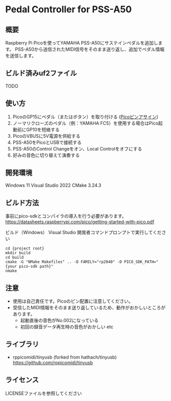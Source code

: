 # Pedal Controller for PSS-A50

## 概要
Raspberry Pi Picoを使ってYAMAHA PSS-A50にサステインペダルを追加します。
PSS-A50から送信されたMIDI信号をそのまま送り返し、追加でペダル情報を送信します。


## ビルド済みuf2ファイル
TODO


## 使い方
1. PicoのGP15にペダル（またはボタン）を取り付ける ([Picoピンアサイン](https://datasheets.raspberrypi.com/pico/Pico-R3-A4-Pinout.pdf))
2. ノーマリクローズのペダル（例：YAMAHA FC5）を使用する場合はPico起動前にGP10を短絡する
3. PicoのVBUSに5V電源を供給する
4. PSS-A50をPicoとUSBで接続する
5. PSS-A50のControl Changeをオン、Local Controlをオフにする
6. 好みの音色に切り替えて演奏する


## 開発環境
Windows 11
Visual Studio 2022
CMake 3.24.3


## ビルド方法 
事前にpico-sdkとコンパイラの導入を行う必要があります。
https://datasheets.raspberrypi.com/pico/getting-started-with-pico.pdf

ビルド（Windows）
Visual Studio 開発者コマンドプロンプトで実行してください
```
cd {project root}
mkdir build
cd build
cmake -G "NMake Makefiles" .. -D FAMILY="rp2040" -D PICO_SDK_PATH="{your pico-sdk path}"
nmake
```

## 注意
- 使用は自己責任です。Picoのピン配置に注意してください。
- 受信したMIDI情報をそのまま送り返しているため、動作がおかしいところがあります。
  - 起動直後の音色がNo.002になっている
  - 初回の録音データ再生時の音色がおかしい
  etc


## ライブラリ
- rppicomidi/tinyusb (forked from hathach/tinyusb)
https://github.com/rppicomidi/tinyusb


## ライセンス
LICENSEファイルを参照してください
